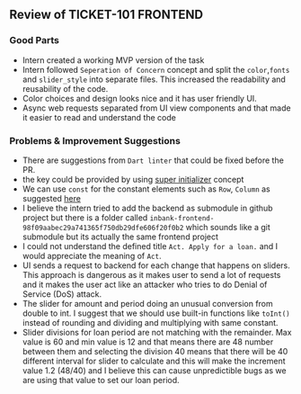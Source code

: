 ## Review of TICKET-101 FRONTEND

### Good Parts

- Intern created a working MVP version of the task
- Intern followed `Seperation of Concern` concept and split the `color`,`fonts` and `slider_style` into separate files. This increased the readability and reusability of the code.
- Color choices and design looks nice and it has user friendly UI.
- Async web requests separated from UI view components and that made it easier to read and understand the code

### Problems & Improvement Suggestions
- There are suggestions from `Dart linter` that could be fixed before the PR.
- the key could be provided by using [super initializer](https://dart.dev/tools/linter-rules/use_super_parameters) concept
- We can use `const` for the constant elements such as `Row`, `Column` as suggested [here](https://dart.dev/tools/linter-rules/prefer_const_constructors)
- I believe the intern tried to add the backend as submodule in github project but there is a folder called `inbank-frontend-98f09aabec29a741365f750db29dfe606f20f0b2` which sounds like a git submodule but its actually the same frontend project
- I could not understand the defined title `Act. Apply for a loan.` and I would appreciate the meaning of `Act`.
- UI sends a request to backend for each change that happens on sliders. This approach is dangerous as it makes user to send a lot of requests and it makes the user act like an attacker who tries to do Denial of Service (DoS) attack. 
- The slider for amount and period doing an unusual conversion from double to int. I suggest that we should use built-in functions like `toInt()` instead of rounding and dividing and multiplying with same constant.
- Slider divisions for loan period are not matching with the remainder. Max value is 60 and min value is 12 and that means there are 48 number between them and selecting the division 40 means that there will be 40 different interval for slider to calculate and this will make the increment value 1.2 (48/40) and I believe this can cause unpredictible bugs as we are using that value to set our loan period.
